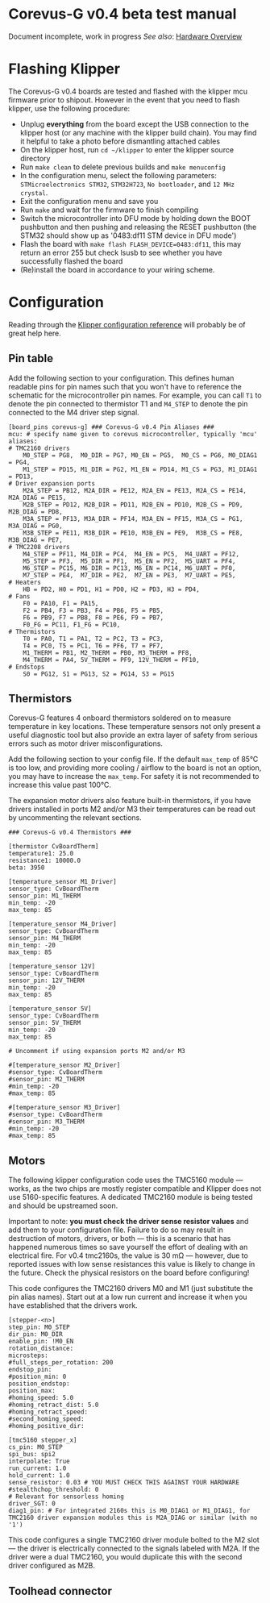 # Corevus-G v0.4 beta test manual

Document incomplete, work in progress
*See also*: [Hardware Overview](./CvG-v0.4-hardware-overview.md)

# Flashing Klipper

The Corevus-G v0.4 boards are tested and flashed with the klipper mcu firmware prior to shipout. However in the event that you need to flash klipper, use the following procedure:
- Unplug **everything** from the board except the USB connection to the klipper host (or any machine with the klipper build chain). You may find it helpful to take a photo before dismantling attached cables
- On the klipper host, run `cd ~/klipper` to enter the klipper source directory
- Run `make clean` to delete previous builds and `make menuconfig`
- In the configuration menu, select the following parameters: `STMicroelectronics STM32`, `STM32H723`, `No bootloader`, and `12 MHz crystal`.
- Exit the configuration menu and save you
- Run `make` and wait for the firmware to finish compiling
- Switch the microcontroller into DFU mode by holding down the BOOT pushbutton and then pushing and releasing the RESET pushbutton (the STM32 should show up as '0483:df11 STM device in DFU mode')
- Flash the board with `make flash FLASH_DEVICE=0483:df11`, this may return an error 255 but check lsusb to see whether you have successfully flashed the board
- (Re)install the board in accordance to your wiring scheme.

# Configuration 

Reading through the [Klipper configuration reference](https://www.klipper3d.org/Config_Reference.html) will probably be of great help here.

## Pin table
Add the following section to your configuration. This defines human readable pins for pin names such that you won't have to reference the schematic for the microcontroller pin names. For example, you can call `T1` to denote the pin connected to thermistor T1 and `M4_STEP` to denote the pin connected to the M4 driver step signal.

```
[board_pins corevus-g] ### Corevus-G v0.4 Pin Aliases ###
mcu: # specify name given to corevus microcontroller, typically 'mcu'
aliases:
# TMC2160 drivers
	M0_STEP = PG8,  M0_DIR = PG7, M0_EN = PG5,  M0_CS = PG6, M0_DIAG1 = PG4,
	M1_STEP = PD15, M1_DIR = PG2, M1_EN = PD14, M1_CS = PG3, M1_DIAG1 = PD13,
# Driver expansion ports
	M2A_STEP = PB12, M2A_DIR = PE12, M2A_EN = PE13, M2A_CS = PE14, M2A_DIAG = PE15,
	M2B_STEP = PD12, M2B_DIR = PD11, M2B_EN = PD10, M2B_CS = PD9,  M2B_DIAG = PD8,
	M3A_STEP = PF13, M3A_DIR = PF14, M3A_EN = PF15, M3A_CS = PG1,  M3A_DIAG = PG0,
	M3B_STEP = PE11, M3B_DIR = PE10, M3B_EN = PE9,  M3B_CS = PE8,  M3B_DIAG = PE7,
# TMC2208 drivers
	M4_STEP = PF11, M4_DIR = PC4,  M4_EN = PC5,  M4_UART = PF12,
	M5_STEP = PF3,  M5_DIR = PF1,  M5_EN = PF2,  M5_UART = PF4,
	M6_STEP = PC15, M6_DIR = PC13, M6_EN = PC14, M6_UART = PF0,
	M7_STEP = PE4,  M7_DIR = PE2,  M7_EN = PE3,  M7_UART = PE5,
# Heaters
	HB = PD2, H0 = PD1, H1 = PD0, H2 = PD3, H3 = PD4,
# Fans
	F0 = PA10, F1 = PA15,
	F2 = PB4, F3 = PB3, F4 = PB6, F5 = PB5, 
	F6 = PB9, F7 = PB8, F8 = PE6, F9 = PB7,
	F0_FG = PC11, F1_FG = PC10,
# Thermistors
	T0 = PA0, T1 = PA1, T2 = PC2, T3 = PC3,
	T4 = PC0, T5 = PC1, T6 = PF6, T7 = PF7,
	M1_THERM = PB1, M2_THERM = PB0, M3_THERM = PF8,
	M4_THERM = PA4, 5V_THERM = PF9, 12V_THERM = PF10,
# Endstops
	S0 = PG12, S1 = PG13, S2 = PG14, S3 = PG15
```



## Thermistors
Corevus-G features 4 onboard thermistors soldered on to measure temperature in key locations. These temperature sensors not only present a useful diagnostic tool but also provide an extra layer of safety from serious errors such as motor driver misconfigurations. 

Add the following section to your config file. If the default `max_temp` of 85°C is too low, and providing more cooling / airflow to the board is not an option, you may have to increase the `max_temp`. For safety it is not recommended to increase this value past 100°C. 

The expansion motor drivers also feature built-in thermistors, if you have drivers installed in ports M2 and/or M3 their temperatures can be read out by uncommenting the relevant sections.

```
### Corevus-G v0.4 Thermistors ###

[thermistor CvBoardTherm]
temperature1: 25.0
resistance1: 10000.0
beta: 3950

[temperature_sensor M1_Driver]
sensor_type: CvBoardTherm
sensor_pin: M1_THERM
min_temp: -20
max_temp: 85

[temperature_sensor M4_Driver]
sensor_type: CvBoardTherm
sensor_pin: M4_THERM
min_temp: -20
max_temp: 85

[temperature_sensor 12V]
sensor_type: CvBoardTherm
sensor_pin: 12V_THERM
min_temp: -20
max_temp: 85

[temperature_sensor 5V]
sensor_type: CvBoardTherm
sensor_pin: 5V_THERM
min_temp: -20
max_temp: 85

# Uncomment if using expansion ports M2 and/or M3

#[temperature_sensor M2_Driver]
#sensor_type: CvBoardTherm
#sensor_pin: M2_THERM
#min_temp: -20
#max_temp: 85

#[temperature_sensor M3_Driver]
#sensor_type: CvBoardTherm
#sensor_pin: M3_THERM
#min_temp: -20
#max_temp: 85
```

## Motors 

The following klipper configuration code uses the TMC5160 module — works, as the two chips are mostly register compatible and Klipper does not use 5160-specific features. A dedicated TMC2160 module is being tested and should be upstreamed soon. 

Important to note: **you must check the driver sense resistor values** and add them to your configuration file. Failure to do so may result in destruction of motors, drivers, or both — this is a scenario that has happened numerous times so save yourself the effort of dealing with an electrical fire. For v0.4 tmc2160s, the value is 30 mΩ — however, due to reported issues with low sense resistances this value is likely to change in the future. Check the physical resistors on the board before configuring!

This code configures the TMC2160 drivers M0 and M1 (just substitute the pin alias names). Start out at a low run current and increase it when you have established that the drivers work.
```
[stepper-<n>]
step_pin: M0_STEP
dir_pin: M0_DIR
enable_pin: !M0_EN
rotation_distance: 
microsteps:
#full_steps_per_rotation: 200
endstop_pin:
#position_min: 0
position_endstop:
position_max:
#homing_speed: 5.0
#homing_retract_dist: 5.0
#homing_retract_speed:
#second_homing_speed:
#homing_positive_dir:

[tmc5160 stepper_x]
cs_pin: M0_STEP
spi_bus: spi2
interpolate: True
run_current: 1.0
hold_current: 1.0
sense_resistor: 0.03 # YOU MUST CHECK THIS AGAINST YOUR HARDWARE
#stealthchop_threshold: 0
# Relevant for sensorless homing
driver_SGT: 0
diag1_pin: # For integrated 2160s this is M0_DIAG1 or M1_DIAG1, for TMC2160 driver expansion modules this is M2A_DIAG or similar (with no '1')

```
This code configures a single TMC2160 driver module bolted to the M2 slot — the driver is electrically connected to the signals labeled with M2A. If the driver were a dual TMC2160, you would duplicate this with the second driver configured as M2B. 





## Toolhead connector
